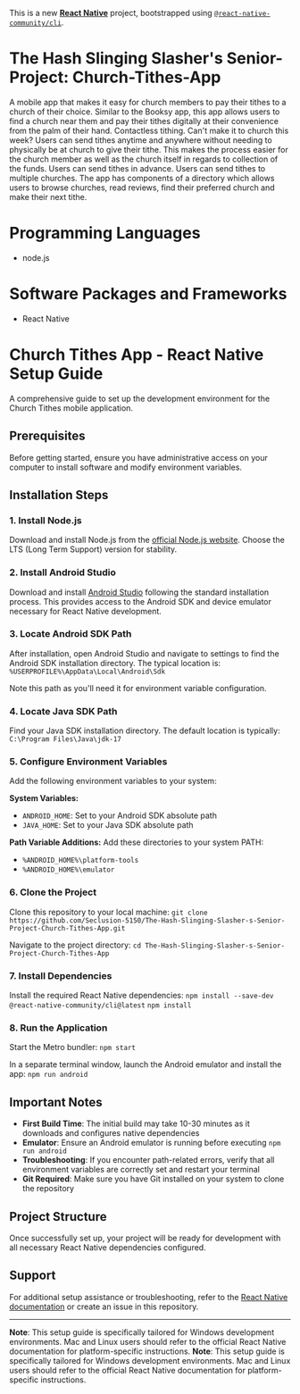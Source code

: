 This is a new [**React Native**](https://reactnative.dev) project, bootstrapped using [`@react-native-community/cli`](https://github.com/react-native-community/cli).

# The Hash Slinging Slasher's Senior-Project: Church-Tithes-App
A mobile app that makes it easy for church members to pay their tithes to a church of their choice. Similar to the Booksy app, this app allows users to find a church near them and pay their tithes digitally at their convenience from the palm of their hand. Contactless tithing. Can't make it to church this week? Users can send tithes anytime and anywhere without needing to physically be at church to give their tithe. This makes the process easier for the church member as well as the church itself in regards to collection of the funds. Users can send tithes in advance. Users can send tithes to multiple churches. The app has components of a directory which allows users to browse churches, read reviews, find their preferred church and make their next tithe.
# Programming Languages
- node.js
# Software Packages and Frameworks
- React Native
# Church Tithes App - React Native Setup Guide

A comprehensive guide to set up the development environment for the Church Tithes mobile application.

## Prerequisites

Before getting started, ensure you have administrative access on your computer to install software and modify environment variables.

## Installation Steps

### 1. Install Node.js
Download and install Node.js from the [official Node.js website](https://nodejs.org/). Choose the LTS (Long Term Support) version for stability.

### 2. Install Android Studio
Download and install [Android Studio](https://developer.android.com/studio) following the standard installation process. This provides access to the Android SDK and device emulator necessary for React Native development.

### 3. Locate Android SDK Path
After installation, open Android Studio and navigate to settings to find the Android SDK installation directory. The typical location is:
`%USERPROFILE%\AppData\Local\Android\Sdk`

Note this path as you'll need it for environment variable configuration.

### 4. Locate Java SDK Path
Find your Java SDK installation directory. The default location is typically:
`C:\Program Files\Java\jdk-17`

### 5. Configure Environment Variables
Add the following environment variables to your system:

**System Variables:**
- `ANDROID_HOME`: Set to your Android SDK absolute path
- `JAVA_HOME`: Set to your Java SDK absolute path

**Path Variable Additions:**
Add these directories to your system PATH:
- `%ANDROID_HOME%\platform-tools`
- `%ANDROID_HOME%\emulator`

### 6. Clone the Project
Clone this repository to your local machine:
`git clone https://github.com/Seclusion-5150/The-Hash-Slinging-Slasher-s-Senior-Project-Church-Tithes-App.git`

Navigate to the project directory:
`cd The-Hash-Slinging-Slasher-s-Senior-Project-Church-Tithes-App`

### 7. Install Dependencies
Install the required React Native dependencies:
`npm install --save-dev @react-native-community/cli@latest`
`npm install`

### 8. Run the Application
Start the Metro bundler:
`npm start`

In a separate terminal window, launch the Android emulator and install the app:
`npm run android`

## Important Notes

- **First Build Time**: The initial build may take 10-30 minutes as it downloads and configures native dependencies
- **Emulator**: Ensure an Android emulator is running before executing `npm run android`
- **Troubleshooting**: If you encounter path-related errors, verify that all environment variables are correctly set and restart your terminal
- **Git Required**: Make sure you have Git installed on your system to clone the repository

## Project Structure

Once successfully set up, your project will be ready for development with all necessary React Native dependencies configured.

## Support

For additional setup assistance or troubleshooting, refer to the [React Native documentation](https://reactnative.dev/docs/environment-setup) or create an issue in this repository.

---

**Note**: This setup guide is specifically tailored for Windows development environments. Mac and Linux users should refer to the official React Native documentation for platform-specific instructions.
**Note**: This setup guide is specifically tailored for Windows development environments. Mac and Linux users should refer to the official React Native documentation for platform-specific instructions.
